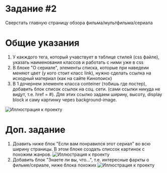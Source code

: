 # Задание #2
Сверстать главную страницу обзора фильма/мультфильма/сериала

# Общие указания
1) У какждого тега, который учавствует в таблице стилей (css файле), указать наименования классов и работать с ними уже в css
2) В блоке "О сериале", элементы списка, которые при наведеии меняют цвет (у кого стоит класс link), нужно сделать ссылка на исходный материал (как на сайте Кинопоиск)
3) В 1 дочернем элементе класса conteiner (тобишь где постер), добавить блок список ссылок на соц. сети. (сами ссылки никуда не видут, т.е. href = #). Для этих ссылко задаем ширину, высоту, display block и саму картинку через background-image.

![Иллюстрация к проекту](https://cdn.discordapp.com/attachments/769600495340748860/779716282760691762/unknown.png)

# Доп. задание
1) Доавить ниже блок "Если вам понравился этот сериал" во всю ширину страницы. В этом блоке создать списсок картинок с похожим жанров.
![Иллюстрация к проекту](https://cdn.discordapp.com/attachments/769600495340748860/779717041304764436/unknown.png)
2) Добавить блок "Знаете ли вы, что…", т.е. интересные фаркты о фильме/сериале, ниже блока похожих
![Иллюстрация к проекту](https://cdn.discordapp.com/attachments/769600495340748860/779717093914050620/unknown.png)